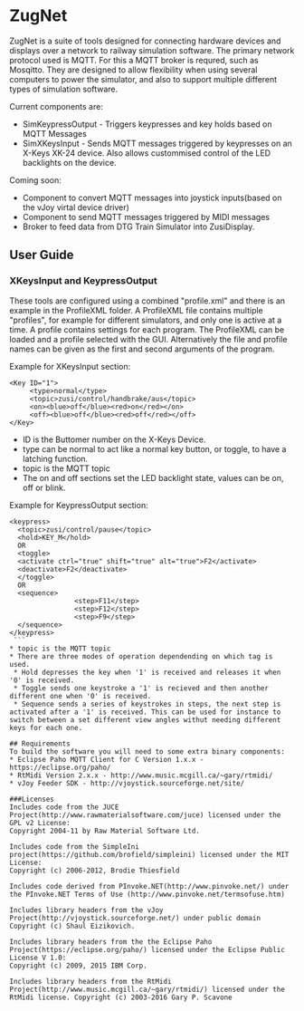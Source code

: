 # ZugNet
ZugNet is a suite of tools designed for connecting hardware devices and displays over a network to railway simulation software.
The primary network protocol used is MQTT. For this a MQTT broker is requred, such as Mosqitto.
They are designed to allow flexibility when using several computers to power the simulator, and also to support multiple different types of simulation software.

Current components are:
* SimKeypressOutput - Triggers keypresses and key holds based on MQTT Messages
* SimXKeysInput - Sends MQTT messages triggered by keypresses on an X-Keys XK-24 device. Also allows custommised control of the LED backlights on the device.

Coming soon:
* Component to convert MQTT messages into joystick inputs(based on the vJoy virtal device driver)
* Component to send MQTT messages triggered by MIDI messages
* Broker to feed data from DTG Train Simulator into ZusiDisplay.

## User Guide
### XKeysInput and KeypressOutput
These tools are configured using a combined "profile.xml" and there is an example in the ProfileXML folder.
A ProfileXML file contains multiple "profiles", for example for different simulators, and only one is active at a time. A profile contains settings for each program.
The ProfileXML can be loaded and a profile selected with the GUI. Alternatively the file and profile names can be given as the first and second arguments of the program.

Example for XKeysInput section:
```
<Key ID="1">
     <type>normal</type>
     <topic>zusi/control/handbrake/aus</topic>
     <on><blue>off</blue><red>on</red></on>
     <off><blue>off</blue><red>off</red></off>
</Key>
```
* ID is the Buttomer number on the X-Keys Device.
* type can be normal to act like a normal key button, or toggle, to have a latching function.
* topic is the MQTT topic
* The on and off sections set the LED backlight state, values can be on, off or blink.

Example for KeypressOutput section:
````
<keypress>
  <topic>zusi/control/pause</topic>
  <hold>KEY_M</hold>
  OR
  <toggle>
  <activate ctrl="true" shift="true" alt="true">F2</activate>
  <deactivate>F2</deactivate>
  </toggle>
  OR
  <sequence>
				<step>F11</step>
				<step>F12</step>
				<step>F9</step>
  </sequence>
</keypress>
 ```
* topic is the MQTT topic
* There are three modes of operation dependending on which tag is used.
 * Hold depresses the key when '1' is received and releases it when '0' is received.
 * Toggle sends one keystroke a '1' is recieved and then another different one when '0' is received.
 * Sequence sends a series of keystrokes in steps, the next step is activated after a '1' is received. This can be used for instance to switch between a set different view angles withut needing different keys for each one.

## Requirements
To build the software you will need to some extra binary components:
* Eclipse Paho MQTT Client for C Version 1.x.x - https://eclipse.org/paho/
* RtMidi Version 2.x.x - http://www.music.mcgill.ca/~gary/rtmidi/
* vJoy Feeder SDK - http://vjoystick.sourceforge.net/site/

###Licenses
Includes code from the JUCE Project(http://www.rawmaterialsoftware.com/juce) licensed under the GPL v2 License:
Copyright 2004-11 by Raw Material Software Ltd.

Includes code from the SimpleIni project(https://github.com/brofield/simpleini) licensed under the MIT License:
Copyright (c) 2006-2012, Brodie Thiesfield

Includes code derived from PInvoke.NET(http://www.pinvoke.net/) under the PInvoke.NET Terms of Use (http://www.pinvoke.net/termsofuse.htm)

Includes library headers from the vJoy Project(http://vjoystick.sourceforge.net/) under public domain Copyright (c) Shaul Eizikovich.

Includes library headers from the the Eclipse Paho Project(https://eclipse.org/paho/) licensed under the Eclipse Public License V 1.0:
Copyright (c) 2009, 2015 IBM Corp.

Includes library headers from the RtMidi Project(http://www.music.mcgill.ca/~gary/rtmidi/) licensed under the RtMidi license. Copyright (c) 2003-2016 Gary P. Scavone

